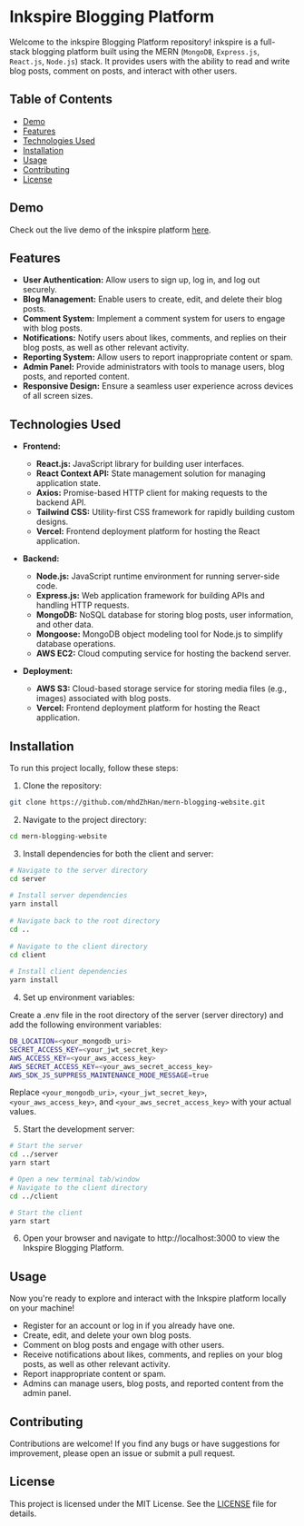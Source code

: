 # Inkspire Blogging Platform

Welcome to the inkspire Blogging Platform repository! inkspire is a full-stack blogging platform built using the MERN (`MongoDB`, `Express.js`, `React.js`, `Node.js`) stack. It provides users with the ability to read and write blog posts, comment on posts, and interact with other users.

## Table of Contents

- [Demo](#demo)
- [Features](#features)
- [Technologies Used](#technologies-used)
- [Installation](#installation)
- [Usage](#usage)
- [Contributing](#contributing)
- [License](#license)

## Demo

Check out the live demo of the inkspire platform [here](https://inkspire.mohammedsh.xyz).

## Features

- **User Authentication:** Allow users to sign up, log in, and log out securely.
- **Blog Management:** Enable users to create, edit, and delete their blog posts.
- **Comment System:** Implement a comment system for users to engage with blog posts.
- **Notifications:** Notify users about likes, comments, and replies on their blog posts, as well as other relevant activity.
- **Reporting System:** Allow users to report inappropriate content or spam.
- **Admin Panel:** Provide administrators with tools to manage users, blog posts, and reported content.
- **Responsive Design:** Ensure a seamless user experience across devices of all screen sizes.

## Technologies Used

- **Frontend:**
  - **React.js:** JavaScript library for building user interfaces.
  - **React Context API:** State management solution for managing application state.
  - **Axios:** Promise-based HTTP client for making requests to the backend API.
  - **Tailwind CSS:** Utility-first CSS framework for rapidly building custom designs.
  - **Vercel:** Frontend deployment platform for hosting the React application.

- **Backend:**
  - **Node.js:** JavaScript runtime environment for running server-side code.
  - **Express.js:** Web application framework for building APIs and handling HTTP requests.
  - **MongoDB:** NoSQL database for storing blog posts, user information, and other data.
  - **Mongoose:** MongoDB object modeling tool for Node.js to simplify database operations.
  - **AWS EC2:** Cloud computing service for hosting the backend server.

- **Deployment:**
  - **AWS S3:** Cloud-based storage service for storing media files (e.g., images) associated with blog posts.
  - **Vercel:** Frontend deployment platform for hosting the React application.

## Installation

To run this project locally, follow these steps:

1. Clone the repository:

```bash
git clone https://github.com/mhdZhHan/mern-blogging-website.git
```
   
2. Navigate to the project directory:

```bash
cd mern-blogging-website
```

3. Install dependencies for both the client and server:
 
```bash
# Navigate to the server directory
cd server
 
# Install server dependencies
yarn install
 
# Navigate back to the root directory
cd ..
 
# Navigate to the client directory
cd client
 
# Install client dependencies
yarn install
```

4. Set up environment variables:

Create a .env file in the root directory of the server (server directory) and add the following environment variables:

```bash
DB_LOCATION=<your_mongodb_uri>
SECRET_ACCESS_KEY=<your_jwt_secret_key>
AWS_ACCESS_KEY=<your_aws_access_key>
AWS_SECRET_ACCESS_KEY=<your_aws_secret_access_key>
AWS_SDK_JS_SUPPRESS_MAINTENANCE_MODE_MESSAGE=true
```

Replace `<your_mongodb_uri>`, `<your_jwt_secret_key>`, `<your_aws_access_key>`, and `<your_aws_secret_access_key>` with your actual values.

5. Start the development server:

```bash
# Start the server
cd ../server
yarn start

# Open a new terminal tab/window
# Navigate to the client directory
cd ../client

# Start the client
yarn start
```

6. Open your browser and navigate to http://localhost:3000 to view the Inkspire Blogging Platform.

## Usage

Now you're ready to explore and interact with the Inkspire platform locally on your machine!

- Register for an account or log in if you already have one.
- Create, edit, and delete your own blog posts.
- Comment on blog posts and engage with other users.
- Receive notifications about likes, comments, and replies on your blog posts, as well as other relevant activity.
- Report inappropriate content or spam.
- Admins can manage users, blog posts, and reported content from the admin panel.

## Contributing

Contributions are welcome! If you find any bugs or have suggestions for improvement, please open an issue or submit a pull request.

## License

This project is licensed under the MIT License. See the [LICENSE](https://github.com/mhdZhHan/mern-blogging-website/blob/main/LICENSE) file for details.
